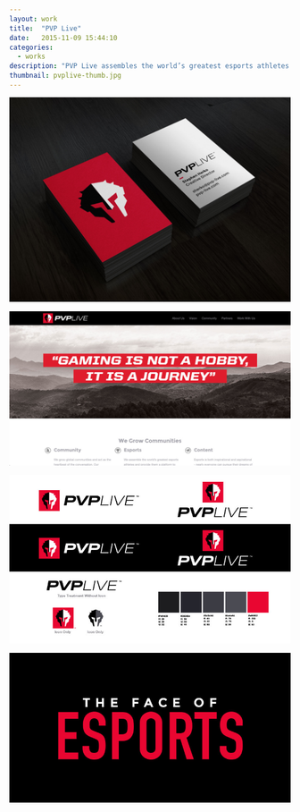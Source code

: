 ```yaml
---
layout: work
title:  "PVP Live"
date:   2015-11-09 15:44:10
categories:
  - works
description: "PVP Live assembles the world’s greatest esports athletes and provides them a platform to perform at the highest pinnacles of competitive gaming. Polished productions offer the excitement and entertainment of gaming bridged with the intensity and history-making of traditional sports."
thumbnail: pvplive-thumb.jpg
---
```


![PVP Live Business Card](/img/pvp-live-biz-card.jpg)

![PVP Live Website](/img/pvp-live-website.jpg)

![PVP Live Website](/img/pvp-live-branding.jpg)

![PVP Live Website](/img/pvp-live-tagline.jpg)